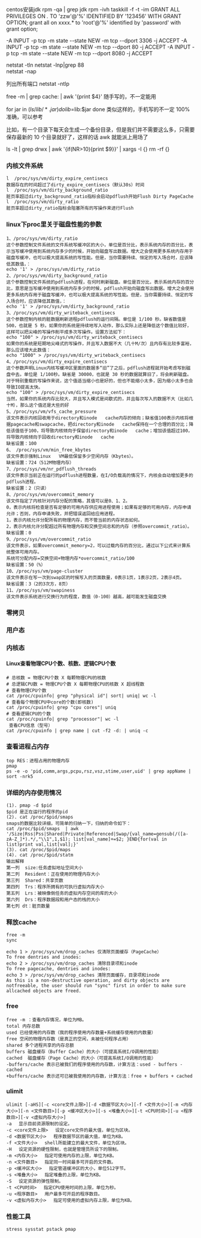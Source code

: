 centos安装jdk
rpm -qa | grep jdk
rpm -ivh 
taskkill -f -t -im
GRANT ALL PRIVILEGES ON *.* TO 'zzw'@'%' IDENTIFIED BY '123456' WITH GRANT OPTION;
grant all on xxxx.* to 'root'@'%' identified by 'password' with grant option;

-A INPUT -p tcp -m state --state NEW -m tcp --dport 3306 -j ACCEPT
-A INPUT -p tcp -m state --state NEW -m tcp --dport 80 -j ACCEPT
-A INPUT -p tcp -m state --state NEW -m tcp --dport 8080 -j ACCEPT

netstat -tln
netstat -lnp|grep 88  
netstat -nap 

列出所有端口
netstat -ntlp


free -m | grep cache: | awk '{print $4}'
随手写的，不一定能用

for jar in $(ls /lib/*.jar)
do
   lib=$lib:$jar
done
类似这样的，手机写的不一定 100% 准确，可以参考

比如，有一个目录下每天会生成一个备份目录，但是我们并不需要这么多，只需要保存最新的 10 个目录就好了，这样的话 awk 就能派上用场了

ls -lt | grep drwx | awk '{if(NR>10){print $9}}' | xargs -I {} rm -rf {}

### 内核文件系统

```
l  /proc/sys/vm/dirty_expire_centisecs
数据存在的时间超过了dirty_expire_centisecs（默认30s）时间
l  /proc/sys/vm/dirty_background_ratio  
脏页率超过dirty_background_ratio指标会启动pdflush开始Flush Dirty PageCache
l  /proc/sys/vm/dirty_ratio
脏页率超过dirty_ratio指标会阻塞所有的写操作来进行Flush
```

### linux下proc里关于磁盘性能的参数

```
1、/proc/sys/vm/dirty_ratio
这个参数控制文件系统的文件系统写缓冲区的大小，单位是百分比，表示系统内存的百分比，表示当写缓冲使用到系统内存多少的时候，开始向磁盘写出数据。增大之会使用更多系统内存用于磁盘写缓冲，也可以极大提高系统的写性能。但是，当你需要持续、恒定的写入场合时，应该降低其数值，：
echo '1' > /proc/sys/vm/dirty_ratio
2、/proc/sys/vm/dirty_background_ratio
这个参数控制文件系统的pdflush进程，在何时刷新磁盘。单位是百分比，表示系统内存的百分比，意思是当写缓冲使用到系统内存多少的时候，pdflush开始向磁盘写出数据。增大之会使用更多系统内存用于磁盘写缓冲，也可以极大提高系统的写性能。但是，当你需要持续、恒定的写入场合时，应该降低其数值，：
echo '1' > /proc/sys/vm/dirty_background_ratio
3、/proc/sys/vm/dirty_writeback_centisecs
这个参数控制内核的脏数据刷新进程pdflush的运行间隔。单位是 1/100 秒。缺省数值是500，也就是 5 秒。如果你的系统是持续地写入动作，那么实际上还是降低这个数值比较好，这样可以把尖峰的写操作削平成多次写操作。设置方法如下：
echo "100" > /proc/sys/vm/dirty_writeback_centisecs
如果你的系统是短期地尖峰式的写操作，并且写入数据不大（几十M/次）且内存有比较多富裕，那么应该增大此数值：
echo "1000" > /proc/sys/vm/dirty_writeback_centisecs
4、/proc/sys/vm/dirty_expire_centisecs
这个参数声明Linux内核写缓冲区里面的数据多“旧”了之后，pdflush进程就开始考虑写到磁盘中去。单位是 1/100秒。缺省是 30000，也就是 30 秒的数据就算旧了，将会刷新磁盘。对于特别重载的写操作来说，这个值适当缩小也是好的，但也不能缩小太多，因为缩小太多也会导致IO提高太快。
echo "100" > /proc/sys/vm/dirty_expire_centisecs
当然，如果你的系统内存比较大，并且写入模式是间歇式的，并且每次写入的数据不大（比如几十M），那么这个值还是大些的好
5、/proc/sys/vm/vfs_cache_pressure
该文件表示内核回收用于directory和inode   cache内存的倾向；缺省值100表示内核将根据pagecache和swapcache，把directory和inode   cache保持在一个合理的百分比；降低该值低于100，将导致内核倾向于保留directory和inode   cache；增加该值超过100，将导致内核倾向于回收directory和inode   cache
缺省设置：100
6、 /proc/sys/vm/min_free_kbytes
该文件表示强制Linux   VM最低保留多少空闲内存（Kbytes）。
缺省设置：724（512M物理内存）
7、/proc/sys/vm/nr_pdflush_threads
该文件表示当前正在运行的pdflush进程数量，在I/O负载高的情况下，内核会自动增加更多的pdflush进程。
缺省设置：2（只读）
8、/proc/sys/vm/overcommit_memory
该文件指定了内核针对内存分配的策略，其值可以是0、1、2。
0，表示内核将检查是否有足够的可用内存供应用进程使用；如果有足够的可用内存，内存申请允许；否则，内存申请失败，并把错误返回给应用进程。
1，表示内核允许分配所有的物理内存，而不管当前的内存状态如何。
2，表示内核允许分配超过所有物理内存和交换空间总和的内存（参照overcommit_ratio）。
缺省设置：0
9、/proc/sys/vm/overcommit_ratio
该文件表示，如果overcommit_memory=2，可以过载内存的百分比，通过以下公式来计算系统整体可用内存。
系统可分配内存=交换空间+物理内存*overcommit_ratio/100
缺省设置：50（%）
10、/proc/sys/vm/page-cluster
该文件表示在写一次到swap区的时候写入的页面数量，0表示1页，1表示2页，2表示4页。
缺省设置：3（2的3次方，8页）
11、/proc/sys/vm/swapiness
该文件表示系统进行交换行为的程度，数值（0-100）越高，越可能发生磁盘交换
```

### 零拷贝

### 用户态

### 内核态

#### Linux查看物理CPU个数、核数、逻辑CPU个数

```
# 总核数 = 物理CPU个数 X 每颗物理CPU的核数 
# 总逻辑CPU数 = 物理CPU个数 X 每颗物理CPU的核数 X 超线程数
# 查看物理CPU个数
cat /proc/cpuinfo| grep "physical id"| sort| uniq| wc -l
# 查看每个物理CPU中core的个数(即核数)
cat /proc/cpuinfo| grep "cpu cores"| uniq
# 查看逻辑CPU的个数
cat /proc/cpuinfo| grep "processor"| wc -l
 查看CPU信息（型号）
cat /proc/cpuinfo | grep name | cut -f2 -d: | uniq -c
```

### 查看进程占内存

```
top RES：进程占用的物理内存
pmap
ps -e -o 'pid,comm,args,pcpu,rsz,vsz,stime,user,uid' | grep appName |  sort -nrk5
```

### 详细的内存使用情况

```
(1). pmap -d $pid 
$pid 是正在运行的程序的pid
(2). cat /proc/$pid/smaps
smaps的数据比较详细，可简单的归纳一下，归纳的命令如下：
cat /proc/$pid/smaps  | awk '/Size|Rss|Pss|Shared|Private|Referenced|Swap/{val_name=gensub(/([a-zA-Z_]*).*/,"\\1",1,$1); list[val_name]+=$2; }END{for(val in list)print val,list[val];}' 
(3). cat /proc/$pid/maps
(4). cat /proc/$pid/statm
输出解释
第一列  size:任务虚拟地址空间大小
第二列  Resident：正在使用的物理内存大小
第三列  Shared：共享页数
第四列  Trs：程序所拥有的可执行虚拟内存大小
第五列  Lrs：被映像倒任务的虚拟内存空间的库的大小
第六列  Drs：程序数据段和用户态的栈的大小
第七列 dt：脏页数量
```

### 释放cache

```
free -m
sync

echo 1 > /proc/sys/vm/drop_caches 仅清除页面缓存（PageCache）
To free dentries and inodes:
echo 2 > /proc/sys/vm/drop_caches 清除目录项和inode
To free pagecache, dentries and inodes:
echo 3 > /proc/sys/vm/drop_caches 清除页面缓存，目录项和inode
As this is a non-destructive operation, and dirty objects are notfreeable, the user should run "sync" first in order to make sure allcached objects are freed.
```

### free

```
free -m ：查看内存情况，单位为MB。
total 内存总数
used 已经使用的内存数（我的程序使用内存数量+系统缓存使用的内数量）
free 空闲的物理内存数（是真正的空闲，未被任何程序占用）
shared 多个进程共享的内存总额
buffers 磁盘缓存（Buffer Cache）的大小（可提高系统I/O调用的性能）
cached  磁盘缓存（Page Cache）的大小（可提高系统I/O调用的性能）
-buffers/cache 表示已被我们的程序使用的内存数，计算方法：used - buffers - cached
+buffers/cache 表示还可已被我使用的内存数，计算方法：free + buffers + cached
```

### ulimit

```
ulimit [-aHS][-c <core文件上限>][-d <数据节区大小>][-f <文件大小>][-m <内存大小>][-n <文件数目>][-p <缓冲区大小>][-s <堆叠大小>][-t <CPU时间>][-u <程序数目>][-v <虚拟内存大小>]
-a 　显示目前资源限制的设定。 
-c <core文件上限> 　设定core文件的最大值，单位为区块。 
-d <数据节区大小> 　程序数据节区的最大值，单位为KB。 
-f <文件大小> 　shell所能建立的最大文件，单位为区块。 
-H 　设定资源的硬性限制，也就是管理员所设下的限制。 
-m <内存大小> 　指定可使用内存的上限，单位为KB。 
-n <文件数目> 　指定同一时间最多可开启的文件数。 
-p <缓冲区大小> 　指定管道缓冲区的大小，单位512字节。 
-s <堆叠大小> 　指定堆叠的上限，单位为KB。 
-S 　设定资源的弹性限制。 
-t <CPU时间> 　指定CPU使用时间的上限，单位为秒。 
-u <程序数目> 　用户最多可开启的程序数目。 
-v <虚拟内存大小> 　指定可使用的虚拟内存上限，单位为KB。
```

### 性能工具

```
stress sysstat pstack pmap
```


